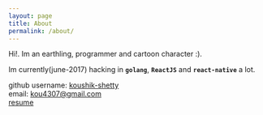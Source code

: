 ```yaml
---
layout: page
title: About
permalink: /about/
---
```

Hi!. Im an earthling, programmer and cartoon character :).

Im currently(june-2017) hacking in __`golang`__, __`ReactJS`__ and __`react-native`__ a lot.

github username: [koushik-shetty](https://github.com/koushik-shetty)  
email: kou4307@gmail.com  
[resume](../../assets/koushik-shetty.pdf)
